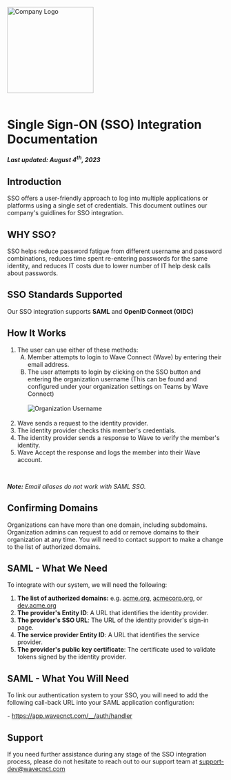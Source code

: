 <img src="/logo.png" alt="Company Logo" width="200"><br><br>

# Single Sign-ON (SSO) Integration Documentation
##### *Last updated: August 4<sup>th</sup>, 2023* 

## Introduction

SSO offers a user-friendly approach to log into multiple applications or platforms using a single set of credentials. This document outlines our company's guidlines for SSO integration.

## WHY SSO?

SSO helps reduce password fatigue from different username and password combinations, reduces time spent re-entering passwords for the same identity, and reduces IT costs due to lower number of IT help desk calls about passwords.

## SSO Standards Supported

Our SSO integration supports **SAML** and **OpenID Connect (OIDC)**

## How It Works

<ol>
    <li>The user can use either of these methods:
        <ol style="list-style-type: upper-alpha">
            <li>Member attempts to login to Wave Connect (Wave) by entering their email address.</li>
            <li>The user attempts to login by clicking on the SSO button and entering the organization username (This can be found and configured under your organization settings on Teams by Wave Connect)<br><br>
            <img src="/org-username.png" alt="Organization Username"></li>
        </ol><br>
    </li>
    <li>Wave sends a request to the identity provider.</li>
    <li>The identity provider checks this member's credentials.</li>
    <li>The identity provider sends a response to Wave to verify the member's identity.</li>
    <li>Wave Accept the response and logs the member into their Wave account.</li>
</ol><br>

***Note:** Email aliases do not work with SAML SSO.*<br>

## Confirming Domains

Organizations can have more than one domain, including subdomains. Organization admins can request to add or remove domains to their organization at any time. 
You will need to contact support to make a change to the list of authorized domains.  

## SAML - What We Need

To integrate with our system, we will need the following:

1. **The list of authorized domains:** e.g. <u>acme.org</u>, <u>acmecorp.org</u>, or <u>dev.acme.org</u>
2. **The provider's Entity ID**: A URL that identifies the identity provider.
3. **The provider's SSO URL**: The URL of the identity provider's sign-in page.
4. **The service provider Entity ID**: A URL that identifies the service provider.
5. **The provider's public key certificate**: The certificate used to validate tokens signed by the identity provider.

## SAML - What You Will Need

To link our authentication system to your SSO, you will need to add the following call-back URL into your SAML application configuration:

\- <a href="https://app.wavecnct.com/__/auth/handler">https://app.wavecnct.com/__/auth/handler</a>

## Support
If you need further assistance during any stage of the SSO integration process, please do not hesitate to reach out to our support team at <a href="support-dev@wavecnct.com">support-dev@wavecnct.com</a>




